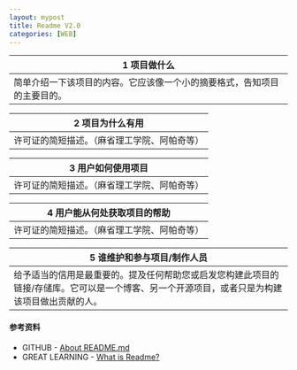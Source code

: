 ```yaml
---
layout: mypost
title: Readme V2.0
categories: [WEB]
---
```





| 1 项目做什么 |
| ------- |
| 简单介绍一下该项目的内容。它应该像一个小的摘要格式，告知项目的主要目的。 |

| 2 项目为什么有用 |
| ------- |
| 许可证的简短描述。（麻省理工学院、阿帕奇等） |

| 3 用户如何使用项目 |
| ------- |
| 许可证的简短描述。（麻省理工学院、阿帕奇等） |

| 4 用户能从何处获取项目的帮助 |
| ------- |
| 许可证的简短描述。（麻省理工学院、阿帕奇等） |


| 5 谁维护和参与项目/制作人员 |
|-------|
| 给予适当的信用是最重要的。提及任何帮助您或启发您构建此项目的链接/存储库。它可以是一个博客、另一个开源项目，或者只是为构建该项目做出贡献的人。 | 


#### 参考资料
- GITHUB - [About README.md](https://docs.github.com/zh/repositories/managing-your-repositorys-settings-and-features/customizing-your-repository/about-readmes#auto-generated-table-of-contents-for-readme-files)
- GREAT LEARNING - [What is Readme?](https://www.mygreatlearning.com/blog/readme-file/#what-is-a-good-template-to-write-a-readme-file)